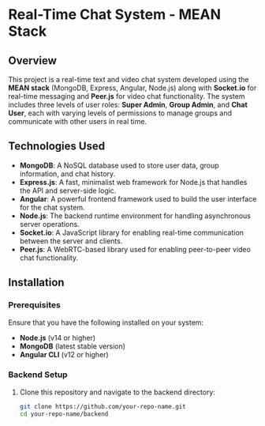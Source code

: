 # Real-Time Chat System - MEAN Stack

## Overview
This project is a real-time text and video chat system developed using the **MEAN stack** (MongoDB, Express, Angular, Node.js) along with **Socket.io** for real-time messaging and **Peer.js** for video chat functionality. The system includes three levels of user roles: **Super Admin**, **Group Admin**, and **Chat User**, each with varying levels of permissions to manage groups and communicate with other users in real time.

## Technologies Used
- **MongoDB**: A NoSQL database used to store user data, group information, and chat history.
- **Express.js**: A fast, minimalist web framework for Node.js that handles the API and server-side logic.
- **Angular**: A powerful frontend framework used to build the user interface for the chat system.
- **Node.js**: The backend runtime environment for handling asynchronous server operations.
- **Socket.io**: A JavaScript library for enabling real-time communication between the server and clients.
- **Peer.js**: A WebRTC-based library used for enabling peer-to-peer video chat functionality.

## Installation

### Prerequisites
Ensure that you have the following installed on your system:
- **Node.js** (v14 or higher)
- **MongoDB** (latest stable version)
- **Angular CLI** (v12 or higher)

### Backend Setup
1. Clone this repository and navigate to the backend directory:
   ```bash
   git clone https://github.com/your-repo-name.git
   cd your-repo-name/backend
